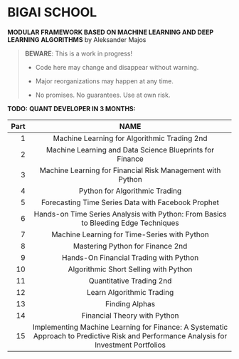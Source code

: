 # BIGAI SCHOOL

**MODULAR FRAMEWORK BASED ON MACHINE LEARNING AND DEEP LEARNING ALGORITHMS** by Aleksander Majos

> **BEWARE**: This is a work in progress!
>
> * Code here may change and disappear without warning.
>
> * Major reorganizations may happen at any time.
>
> * No promises. No guarantees. Use at own risk.

**TODO:**
**QUANT DEVELOPER IN 3 MONTHS:**

Part|                                        NAME                                        
---:|:----------------------------------------------------------------------------------:
1|                    Machine Learning for Algorithmic Trading 2nd                    |1
2|              Machine Learning and Data Science Blueprints for Finance              |2
3|             Machine Learning for Financial Risk Management with Python             |3
4|                           Python for Algorithmic Trading                           |4
5|                 Forecasting Time Series Data with Facebook Prophet                 |5
6| Hands-on Time Series Analysis with Python: From Basics to Bleeding Edge Techniques |6
7|                    Machine Learning for Time-Series with Python                    |7
8|                          Mastering Python for Finance 2nd                          |8
9|                       Hands-On Financial Trading with Python                       |9
10|                       Algorithmic Short Selling with Python                        |10
11|                              Quantitative Trading 2nd                              |11
12|                                   Learn Algorithmic Trading                                   |12
13|                                 Finding Alphas             |13
14|                                      Financial Theory with Python                   |14
15|                                         Implementing Machine Learning for Finance: A Systematic Approach to Predictive Risk and Performance Analysis for Investment Portfolios                            |15
